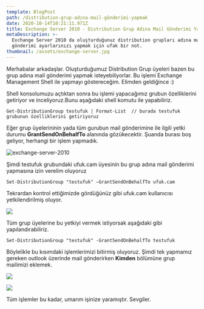 ```yaml
---
template: BlogPost
path: /distribution-grup-adına-mail-gönderimi-yapmak
date: 2020-10-14T10:21:11.971Z
title: Exchange Server 2010 - Distribution Grup Adına Mail Gönderimi Yapmak
metaDescription: >-
  Exchange Server 2010 da oluşturduğunuz distribution grupları adına mail
  gönderimi ayarlarınızı yapmak için ufak bir not.
thumbnail: /assets/exchange-server.jpg
---
```

Merhabalar arkadaşlar. Oluşturduğumuz Distribution Grup üyeleri bazen bu grup adına mail gönderimi yapmak isteyebiliyorlar. Bu işlemi Exchange Management Shell ile yapmayı göstereceğim. Elimden geldiğince :)

Shell konsolumuzu açtıktan sonra bu işlemi yapacağımız grubun özelliklerini getiriyor ve inceliyoruz.Bunu aşağıdaki shell komutu ile yapabiliriz.



```
Get-DistributionGroup testufuk | Format-List  // burada testufuk grubunun özelliklerini getiriyoruz
```



Eğer grup üyelerininin yada tüm gurubun mail gönderimine ile ilgili yetki durumu **GrantSendOnBehalfTo** alanında gözükecektir. Şuanda burası boş geliyor, herhangi bir işlem yapmadık.

![exchange-server-2010](/assets/exchange1.jpg)

Şimdi testufuk grubundaki ufuk.cam üyesinin bu grup adına mail gönderimi yapmasına izin verelim oluyoruz



```
Set-DistributionGroup "testufuk" –GrantSendOnBehalfTo ufuk.cam
```



Tekrardan kontrol ettiğimizde gördüğünüz gibi ufuk.cam kullanıcısı yetkilendirilmiş oluyor.



![](/assets/exchange2.jpg)

Tüm grup üyelerine bu yetkiyi vermek istiyorsak aşağıdaki gibi yapılandırabiliriz.



```
Set-DistributionGroup "testufuk" -GrantSendOnBehalfTo testufuk
```



Böylelikle bu kısımdaki işlemlerimizi bitirmiş oluyoruz. Şimdi tek yapmamız gereken outlook üzerinde mail gönderirken **Kimden** bölümüne grup mailimizi eklemek.

![](/assets/outlook-tarafi.JPG)

![](/assets/ornek.jpg)



Tüm işlemler bu kadar, umarım işinize yaramıştır. Sevgiler.
